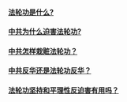 #### [法轮功是什么?](pages/intro.md)
#### [中共为什么迫害法轮功?](pages/persecution.md)
#### [中共怎样栽赃法轮功？](pages/ccp-lies.md)
#### [中共反华还是法轮功反华？](pages/china.md)
#### [法轮功坚持和平理性反迫害有用吗？](pages/anti-persecution.md)

